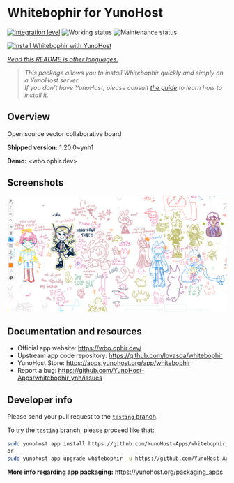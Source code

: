 <!--
N.B.: This README was automatically generated by <https://github.com/YunoHost/apps/tree/master/tools/readme_generator>
It shall NOT be edited by hand.
-->

# Whitebophir for YunoHost

[![Integration level](https://dash.yunohost.org/integration/whitebophir.svg)](https://dash.yunohost.org/appci/app/whitebophir) ![Working status](https://ci-apps.yunohost.org/ci/badges/whitebophir.status.svg) ![Maintenance status](https://ci-apps.yunohost.org/ci/badges/whitebophir.maintain.svg)

[![Install Whitebophir with YunoHost](https://install-app.yunohost.org/install-with-yunohost.svg)](https://install-app.yunohost.org/?app=whitebophir)

*[Read this README is other languages.](./ALL_README.md)*

> *This package allows you to install Whitebophir quickly and simply on a YunoHost server.*  
> *If you don't have YunoHost, please consult [the guide](https://yunohost.org/install) to learn how to install it.*

## Overview

Open source vector collaborative board

**Shipped version:** 1.20.0~ynh1

**Demo:** <wbo.ophir.dev>

## Screenshots

![Screenshot of Whitebophir](./doc/screenshots/screenshots.png)

## Documentation and resources

- Official app website: <https://wbo.ophir.dev/>
- Upstream app code repository: <https://github.com/lovasoa/whitebophir>
- YunoHost Store: <https://apps.yunohost.org/app/whitebophir>
- Report a bug: <https://github.com/YunoHost-Apps/whitebophir_ynh/issues>

## Developer info

Please send your pull request to the [`testing` branch](https://github.com/YunoHost-Apps/whitebophir_ynh/tree/testing).

To try the `testing` branch, please proceed like that:

```bash
sudo yunohost app install https://github.com/YunoHost-Apps/whitebophir_ynh/tree/testing --debug
or
sudo yunohost app upgrade whitebophir -u https://github.com/YunoHost-Apps/whitebophir_ynh/tree/testing --debug
```

**More info regarding app packaging:** <https://yunohost.org/packaging_apps>
